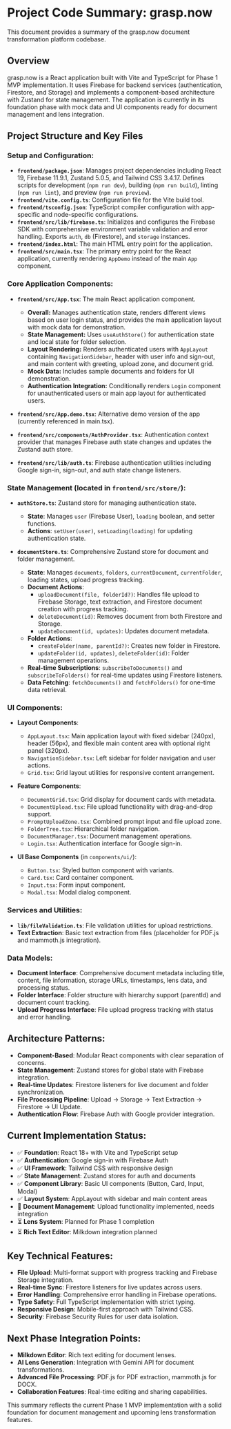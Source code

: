 # Project Code Summary: grasp.now

This document provides a summary of the grasp.now document transformation platform codebase.

## Overview

grasp.now is a React application built with Vite and TypeScript for Phase 1 MVP implementation. It uses Firebase for backend services (authentication, Firestore, and Storage) and implements a component-based architecture with Zustand for state management. The application is currently in its foundation phase with mock data and UI components ready for document management and lens integration.

## Project Structure and Key Files

### Setup and Configuration:

*   **`frontend/package.json`**: Manages project dependencies including React 19, Firebase 11.9.1, Zustand 5.0.5, and Tailwind CSS 3.4.17. Defines scripts for development (`npm run dev`), building (`npm run build`), linting (`npm run lint`), and preview (`npm run preview`).
*   **`frontend/vite.config.ts`**: Configuration file for the Vite build tool.
*   **`frontend/tsconfig.json`**: TypeScript compiler configuration with app-specific and node-specific configurations.
*   **`frontend/src/lib/firebase.ts`**: Initializes and configures the Firebase SDK with comprehensive environment variable validation and error handling. Exports `auth`, `db` (Firestore), and `storage` instances.
*   **`frontend/index.html`**: The main HTML entry point for the application.
*   **`frontend/src/main.tsx`**: The primary entry point for the React application, currently rendering `AppDemo` instead of the main `App` component.

### Core Application Components:

*   **`frontend/src/App.tsx`**: The main React application component.
    *   **Overall:** Manages authentication state, renders different views based on user login status, and provides the main application layout with mock data for demonstration.
    *   **State Management:** Uses `useAuthStore()` for authentication state and local state for folder selection.
    *   **Layout Rendering:** Renders authenticated users with `AppLayout` containing `NavigationSidebar`, header with user info and sign-out, and main content with greeting, upload zone, and document grid.
    *   **Mock Data:** Includes sample documents and folders for UI demonstration.
    *   **Authentication Integration:** Conditionally renders `Login` component for unauthenticated users or main app layout for authenticated users.

*   **`frontend/src/App.demo.tsx`**: Alternative demo version of the app (currently referenced in main.tsx).

*   **`frontend/src/components/AuthProvider.tsx`**: Authentication context provider that manages Firebase auth state changes and updates the Zustand auth store.

*   **`frontend/src/lib/auth.ts`**: Firebase authentication utilities including Google sign-in, sign-out, and auth state change listeners.

### State Management (located in `frontend/src/store/`):

*   **`authStore.ts`**: Zustand store for managing authentication state.
    *   **State**: Manages `user` (Firebase User), `loading` boolean, and setter functions.
    *   **Actions**: `setUser(user)`, `setLoading(loading)` for updating authentication state.

*   **`documentStore.ts`**: Comprehensive Zustand store for document and folder management.
    *   **State**: Manages `documents`, `folders`, `currentDocument`, `currentFolder`, loading states, upload progress tracking.
    *   **Document Actions**:
        *   `uploadDocument(file, folderId?)`: Handles file upload to Firebase Storage, text extraction, and Firestore document creation with progress tracking.
        *   `deleteDocument(id)`: Removes document from both Firestore and Storage.
        *   `updateDocument(id, updates)`: Updates document metadata.
    *   **Folder Actions**:
        *   `createFolder(name, parentId?)`: Creates new folder in Firestore.
        *   `updateFolder(id, updates)`, `deleteFolder(id)`: Folder management operations.
    *   **Real-time Subscriptions**: `subscribeToDocuments()` and `subscribeToFolders()` for real-time updates using Firestore listeners.
    *   **Data Fetching**: `fetchDocuments()` and `fetchFolders()` for one-time data retrieval.

### UI Components:

*   **Layout Components**:
    *   `AppLayout.tsx`: Main application layout with fixed sidebar (240px), header (56px), and flexible main content area with optional right panel (320px).
    *   `NavigationSidebar.tsx`: Left sidebar for folder navigation and user actions.
    *   `Grid.tsx`: Grid layout utilities for responsive content arrangement.

*   **Feature Components**:
    *   `DocumentGrid.tsx`: Grid display for document cards with metadata.
    *   `DocumentUpload.tsx`: File upload functionality with drag-and-drop support.
    *   `PromptUploadZone.tsx`: Combined prompt input and file upload zone.
    *   `FolderTree.tsx`: Hierarchical folder navigation.
    *   `DocumentManager.tsx`: Document management operations.
    *   `Login.tsx`: Authentication interface for Google sign-in.

*   **UI Base Components** (in `components/ui/`):
    *   `Button.tsx`: Styled button component with variants.
    *   `Card.tsx`: Card container component.
    *   `Input.tsx`: Form input component.
    *   `Modal.tsx`: Modal dialog component.

### Services and Utilities:

*   **`lib/fileValidation.ts`**: File validation utilities for upload restrictions.
*   **Text Extraction**: Basic text extraction from files (placeholder for PDF.js and mammoth.js integration).

### Data Models:

*   **Document Interface**: Comprehensive document metadata including title, content, file information, storage URLs, timestamps, lens data, and processing status.
*   **Folder Interface**: Folder structure with hierarchy support (parentId) and document count tracking.
*   **Upload Progress Interface**: File upload progress tracking with status and error handling.

## Architecture Patterns:

*   **Component-Based**: Modular React components with clear separation of concerns.
*   **State Management**: Zustand stores for global state with Firebase integration.
*   **Real-time Updates**: Firestore listeners for live document and folder synchronization.
*   **File Processing Pipeline**: Upload → Storage → Text Extraction → Firestore → UI Update.
*   **Authentication Flow**: Firebase Auth with Google provider integration.

## Current Implementation Status:

*   ✅ **Foundation**: React 18+ with Vite and TypeScript setup
*   ✅ **Authentication**: Google sign-in with Firebase Auth
*   ✅ **UI Framework**: Tailwind CSS with responsive design
*   ✅ **State Management**: Zustand stores for auth and documents
*   ✅ **Component Library**: Basic UI components (Button, Card, Input, Modal)
*   ✅ **Layout System**: AppLayout with sidebar and main content areas
*   🔄 **Document Management**: Upload functionality implemented, needs integration
*   ⏳ **Lens System**: Planned for Phase 1 completion
*   ⏳ **Rich Text Editor**: Milkdown integration planned

## Key Technical Features:

*   **File Upload**: Multi-format support with progress tracking and Firebase Storage integration.
*   **Real-time Sync**: Firestore listeners for live updates across users.
*   **Error Handling**: Comprehensive error handling in Firebase operations.
*   **Type Safety**: Full TypeScript implementation with strict typing.
*   **Responsive Design**: Mobile-first approach with Tailwind CSS.
*   **Security**: Firebase Security Rules for user data isolation.

## Next Phase Integration Points:

*   **Milkdown Editor**: Rich text editing for document lenses.
*   **AI Lens Generation**: Integration with Gemini API for document transformations.
*   **Advanced File Processing**: PDF.js for PDF extraction, mammoth.js for DOCX.
*   **Collaboration Features**: Real-time editing and sharing capabilities.

This summary reflects the current Phase 1 MVP implementation with a solid foundation for document management and upcoming lens transformation features.